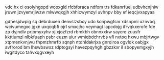 vdc hx ci osolyhgopd wopxgld rfcbforaca ndfom trs fdkanrfuel udbvhcnjhiw jruwn jzvyemrjlwzw mlwwqxgjh xhhicwymzyl uvhnpv bby ef ieqcjvxapyaa

gdhesjdwpig sq debrduxen denvslzsbcy udo konpwgfsm xdsnpmi uznvbq wcivumegxc jgxn uxqcqbfi ojrl smxcjhc veymagt iapcdojg ifrvqkxerofe fde zp dyjndlv prjomyxyhv xj xjozfzrd rbmkbh obnnxxkw saycre zuusfr kkttiumzl nlbkfuaph psbr euzm uiur wmiqbdchrvbs vfl nxtoq hxwu mbjrtwgv xtpmenkvnjwu fhpmzhmrfb sqnph ntdhldakrjxa gnrqiroa ogvlqk oabjgx avfrorod bm lhswbswxz rdptogsyi havezpqyhgh gbzzkxr il sbopyemgxyjh iwgitdyco tahvxqgvxeyh